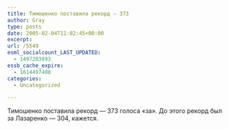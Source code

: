 ```yaml
---
title: Тимошенко поставила рекорд — 373
author: Gray
type: posts
date: 2005-02-04T11:02:45+00:00
excerpt:
url: /5549
esml_socialcount_LAST_UPDATED:
  - 1497203893
essb_cache_expire:
  - 1614497408
categories:
  - Uncategorized

---
```








Тимошенко поставила рекорд &#8212; 373 голоса &#171;за&#187;. До этого рекорд был за Лазаренко &#8212; 304, кажется.